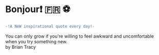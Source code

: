 # Bonjour:exclamation: :fr: :soccer:
``` diff \
-!A NeW inspirational quote every day!- 
```
You can only grow if you're willing to feel awkward and uncomfortable when you try something new. \
by Brian Tracy